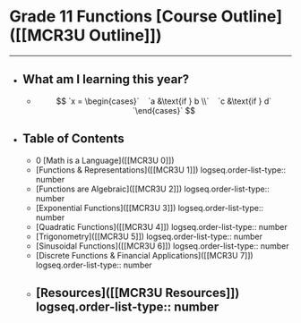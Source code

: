 # Grade 11 Functions [Course Outline]([[MCR3U Outline]])
---
- ## What am I learning this year?
	- $$ `x = \begin{cases}`
	     `a &\text{if } b \\`
	     `c &\text{if } d`
	  `\end{cases}` $$
- ## Table of Contents
	- 0 [Math is a Language]([[MCR3U 0]])
	- [Functions & Representations]([[MCR3U 1]])
	  logseq.order-list-type:: number
	- [Functions are Algebraic]([[MCR3U 2]])
	  logseq.order-list-type:: number
	- [Exponential Functions]([[MCR3U 3]])
	  logseq.order-list-type:: number
	- [Quadratic Functions]([[MCR3U 4]])
	  logseq.order-list-type:: number
	- [Trigonometry]([[MCR3U 5]])
	  logseq.order-list-type:: number
	- [Sinusoidal Functions]([[MCR3U 6]])
	  logseq.order-list-type:: number
	- [Discrete Functions & Financial Applications]([[MCR3U 7]])
	  logseq.order-list-type:: number
	- [Resources]([[MCR3U Resources]])
	  logseq.order-list-type:: number
	  ---